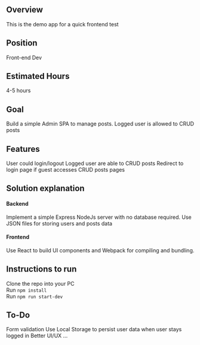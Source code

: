## Overview

This is the demo app for a quick frontend test

## Position

Front-end Dev

## Estimated Hours

4-5 hours

## Goal

Build a simple Admin SPA to manage posts. Logged user is allowed to CRUD posts

## Features

User could login/logout
Logged user are able to CRUD posts
Redirect to login page if guest accesses CRUD posts pages

## Solution explanation

#### Backend

Implement a simple Express NodeJs server with no database required. Use JSON files for storing users and posts data

#### Frontend

Use React to build UI components and Webpack for compiling and bundling.

## Instructions to run

Clone the repo into your PC  
Run `npm install`  
Run `npm run start-dev`

## To-Do

Form validation
Use Local Storage to persist user data when user stays logged in
Better UI/UX
...
